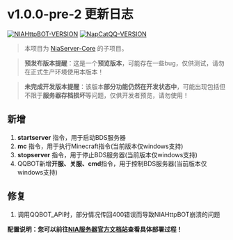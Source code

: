 # v1.0.0-pre-2 更新日志

[![NIAHttpBOT-VERSION](https://img.shields.io/badge/NIAHttpBOT-v1.0.0-orange?style=for-the-badge&logo=appveyor)](https://github.com/Nia-Server/NIAHttpBOT/) [![NapCatQQ-VERSION](https://img.shields.io/badge/NapCatQQ-v4.3.3-green?style=for-the-badge&logo=appveyor)](https://github.com/NapNeko/NapCatQQ/releases/tag/v4.3.3)

> 本项目为 [NiaServer-Core](https://github.com/Nia-Server/NiaServer-Core) 的子项目。

> **预发布版本提醒**：这是一个**预览版本**，可能存在一些bug，仅供测试，请勿在正式生产环境使用本版本！

> **未完成开发版本提醒**：该版本**部分功能仍然在开发状态中**，可能出现包括但不限于**服务器存档损坏**等问题，仅供开发者预览，请勿使用！

## 新增

1. **startserver** 指令，用于启动BDS服务器
2. **mc** 指令，用于执行Minecraft指令(当前版本仅windows支持)
3. **stopserver** 指令，用于停止BDS服务器(当前版本仅windows支持)
4. QQBOT新增**开服、关服、cmd**指令，用于控制BDS服务器(当前版本仅windows支持)

## 修复

1. 调用QQBOT_API时，部分情况传回400错误而导致NIAHttpBOT崩溃的问题

**配置说明：您可以前往[NIA服务器官方文档站](https://docs.mcnia.com/dev/Http-Bot.html)查看具体部署过程！**